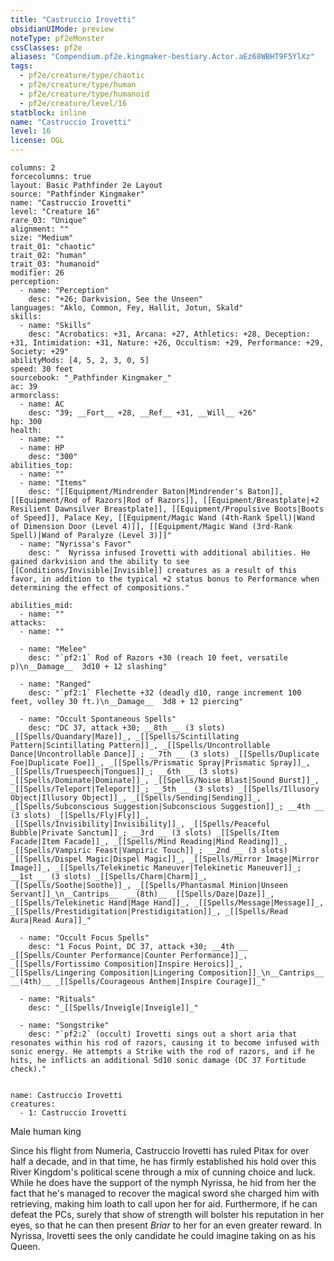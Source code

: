 ```yaml
---
title: "Castruccio Irovetti"
obsidianUIMode: preview
noteType: pf2eMonster
cssClasses: pf2e
aliases: "Compendium.pf2e.kingmaker-bestiary.Actor.aEz68WBHT9F5YlXz" 
tags:
  - pf2e/creature/type/chaotic
  - pf2e/creature/type/human
  - pf2e/creature/type/humanoid
  - pf2e/creature/level/16
statblock: inline
name: "Castruccio Irovetti"
level: 16
license: OGL
---
```


```statblock
columns: 2
forcecolumns: true
layout: Basic Pathfinder 2e Layout
source: "Pathfinder Kingmaker"
name: "Castruccio Irovetti"
level: "Creature 16"
rare_03: "Unique"
alignment: ""
size: "Medium"
trait_01: "chaotic"
trait_02: "human"
trait_03: "humanoid"
modifier: 26
perception:
  - name: "Perception"
    desc: "+26; Darkvision, See the Unseen"
languages: "Aklo, Common, Fey, Hallit, Jotun, Skald"
skills:
  - name: "Skills"
    desc: "Acrobatics: +31, Arcana: +27, Athletics: +28, Deception: +31, Intimidation: +31, Nature: +26, Occultism: +29, Performance: +29, Society: +29"
abilityMods: [4, 5, 2, 3, 0, 5]
speed: 30 feet
sourcebook: "_Pathfinder Kingmaker_"
ac: 39
armorclass:
  - name: AC
    desc: "39; __Fort__ +28, __Ref__ +31, __Will__ +26"
hp: 300
health:
  - name: ""
  - name: HP
    desc: "300"
abilities_top:
  - name: ""
  - name: "Items"
    desc: "[[Equipment/Mindrender Baton|Mindrender's Baton]], [[Equipment/Rod of Razors|Rod of Razors]], [[Equipment/Breastplate|+2 Resilient Dawnsilver Breastplate]], [[Equipment/Propulsive Boots|Boots of Speed]], Palace Key, [[Equipment/Magic Wand (4th-Rank Spell)|Wand of Dimension Door (Level 4)]], [[Equipment/Magic Wand (3rd-Rank Spell)|Wand of Paralyze (Level 3)]]"
  - name: "Nyrissa's Favor"
    desc: "  Nyrissa infused Irovetti with additional abilities. He gained darkvision and the ability to see [[Conditions/Invisible|Invisible]] creatures as a result of this favor, in addition to the typical +2 status bonus to Performance when determining the effect of compositions."

abilities_mid:
  - name: ""
attacks:
  - name: ""

  - name: "Melee"
    desc: "`pf2:1` Rod of Razors +30 (reach 10 feet, versatile p)\n__Damage__  3d10 + 12 slashing"

  - name: "Ranged"
    desc: "`pf2:1` Flechette +32 (deadly d10, range increment 100 feet, volley 30 ft.)\n__Damage__  3d8 + 12 piercing"

  - name: "Occult Spontaneous Spells"
    desc: "DC 37, attack +30; __8th __ (3 slots) _[[Spells/Quandary|Maze]]_, _[[Spells/Scintillating Pattern|Scintillating Pattern]]_, _[[Spells/Uncontrollable Dance|Uncontrollable Dance]]_; __7th __ (3 slots) _[[Spells/Duplicate Foe|Duplicate Foe]]_, _[[Spells/Prismatic Spray|Prismatic Spray]]_, _[[Spells/Truespeech|Tongues]]_; __6th __ (3 slots) _[[Spells/Dominate|Dominate]]_, _[[Spells/Noise Blast|Sound Burst]]_, _[[Spells/Teleport|Teleport]]_; __5th __ (3 slots) _[[Spells/Illusory Object|Illusory Object]]_, _[[Spells/Sending|Sending]]_, _[[Spells/Subconscious Suggestion|Subconscious Suggestion]]_; __4th __ (3 slots) _[[Spells/Fly|Fly]]_, _[[Spells/Invisibility|Invisibility]]_, _[[Spells/Peaceful Bubble|Private Sanctum]]_; __3rd __ (3 slots) _[[Spells/Item Facade|Item Facade]]_, _[[Spells/Mind Reading|Mind Reading]]_, _[[Spells/Vampiric Feast|Vampiric Touch]]_; __2nd __ (3 slots) _[[Spells/Dispel Magic|Dispel Magic]]_, _[[Spells/Mirror Image|Mirror Image]]_, _[[Spells/Telekinetic Maneuver|Telekinetic Maneuver]]_; __1st __ (3 slots) _[[Spells/Charm|Charm]]_, _[[Spells/Soothe|Soothe]]_, _[[Spells/Phantasmal Minion|Unseen Servant]]_\n__Cantrips__  __(8th)__ _[[Spells/Daze|Daze]]_, _[[Spells/Telekinetic Hand|Mage Hand]]_, _[[Spells/Message|Message]]_, _[[Spells/Prestidigitation|Prestidigitation]]_, _[[Spells/Read Aura|Read Aura]]_"

  - name: "Occult Focus Spells"
    desc: "1 Focus Point, DC 37, attack +30; __4th __  _[[Spells/Counter Performance|Counter Performance]]_, _[[Spells/Fortissimo Composition|Inspire Heroics]]_, _[[Spells/Lingering Composition|Lingering Composition]]_\n__Cantrips__  __(4th)__ _[[Spells/Courageous Anthem|Inspire Courage]]_"

  - name: "Rituals"
    desc: "_[[Spells/Inveigle|Inveigle]]_"

  - name: "Songstrike"
    desc: "`pf2:2` (occult) Irovetti sings out a short aria that resonates within his rod of razors, causing it to become infused with sonic energy. He attempts a Strike with the rod of razors, and if he hits, he inflicts an additional 5d10 sonic damage (DC 37 Fortitude check)."
 
```

```encounter-table
name: Castruccio Irovetti
creatures:
  - 1: Castruccio Irovetti
```


Male human king

Since his flight from Numeria, Castruccio Irovetti has ruled Pitax for over half a decade, and in that time, he has firmly established his hold over this River Kingdom's political scene through a mix of cunning choice and luck. While he does have the support of the nymph Nyrissa, he hid from her the fact that he's managed to recover the magical sword she charged him with retrieving, making him loath to call upon her for aid. Furthermore, if he can defeat the PCs, surely that show of strength will bolster his reputation in her eyes, so that he can then present _Briar_ to her for an even greater reward. In Nyrissa, Irovetti sees the only candidate he could imagine taking on as his Queen.
